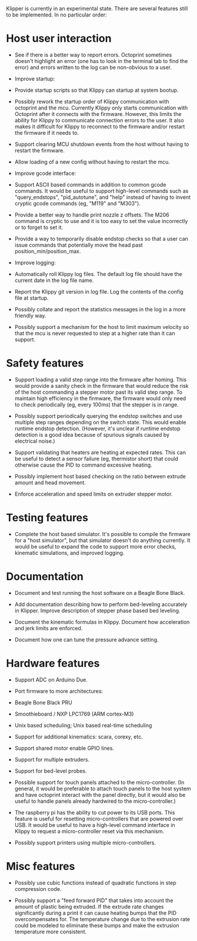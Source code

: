 Klipper is currently in an experimental state. There are several
features still to be implemented.  In no particular order:

Host user interaction
=====================

* See if there is a better way to report errors. Octoprint sometimes
  doesn't highlight an error (one has to look in the terminal tab to
  find the error) and errors written to the log can be non-obvious to
  a user.

* Improve startup:

 * Provide startup scripts so that Klippy can startup at system
   bootup.

 * Possibly rework the startup order of Klippy communication with
   octoprint and the mcu. Currently Klippy only starts communication
   with Octoprint after it connects with the firmware. However, this
   limits the ability for Klippy to communicate connection errors to
   the user. It also makes it difficult for Klippy to reconnect to the
   firmware and/or restart the firmware if it needs to.

 * Support clearing MCU shutdown events from the host without having
   to restart the firmware.

 * Allow loading of a new config without having to restart the mcu.

* Improve gcode interface:

 * Support ASCII based commands in addition to common gcode
   commands. It would be useful to support high-level commands such as
   "query_endstops", "pid_autotune", and "help" instead of having to
   invent cryptic gcode commands (eg, "M119" and "M303").

 * Provide a better way to handle print nozzle z offsets. The M206
   command is cryptic to use and it is too easy to set the value
   incorrectly or to forget to set it.

 * Provide a way to temporarily disable endstop checks so that a user
   can issue commands that potentially move the head past
   position_min/position_max.

* Improve logging:

 * Automatically roll Klippy log files. The default log file should
   have the current date in the log file name.

 * Report the Klippy git version in log file. Log the contents of the
   config file at startup.

 * Possibly collate and report the statistics messages in the log in a
   more friendly way.

* Possibly support a mechanism for the host to limit maximum velocity
  so that the mcu is never requested to step at a higher rate than it
  can support.

Safety features
===============

* Support loading a valid step range into the firmware after
  homing. This would provide a sanity check in the firmware that would
  reduce the risk of the host commanding a stepper motor past its
  valid step range. To maintain high efficiency in the firmware, the
  firmware would only need to check periodically (eg, every 100ms)
  that the stepper is in range.

 * Possibly support periodically querying the endstop switches and use
   multiple step ranges depending on the switch state. This would
   enable runtime endstop detection. (However, it's unclear if runtime
   endstop detection is a good idea because of spurious signals caused
   by electrical noise.)

* Support validating that heaters are heating at expected rates. This
  can be useful to detect a sensor failure (eg, thermistor short) that
  could otherwise cause the PID to command excessive heating.

* Possibly implement host based checking on the ratio between extrude
  amount and head movement.
 * Enforce acceleration and speed limits on extruder stepper motor.

Testing features
================

* Complete the host based simulator. It's possible to compile the
  firmware for a "host simulator", but that simulator doesn't do
  anything currently. It would be useful to expand the code to support
  more error checks, kinematic simulations, and improved logging.

Documentation
=============

* Document and test running the host software on a Beagle Bone Black.

* Add documentation describing how to perform bed-leveling accurately
  in Klipper. Improve description of stepper phase based bed leveling.

* Document the kinematic formulas in Klippy. Document how acceleration
  and jerk limits are enforced.

* Document how one can tune the pressure advance setting.

Hardware features
=================

* Support ADC on Arduino Due.

* Port firmware to more architectures:
 * Beagle Bone Black PRU
 * Smoothieboard / NXP LPC1769 (ARM cortex-M3)
 * Unix based scheduling; Unix based real-time scheduling

* Support for additional kinematics: scara, corexy, etc.

* Support shared motor enable GPIO lines.

* Support for multiple extruders.

* Support for bed-level probes.

* Possible support for touch panels attached to the micro-controller.
  (In general, it would be preferable to attach touch panels to the
  host system and have octoprint interact with the panel directly, but
  it would also be useful to handle panels already hardwired to the
  micro-controller.)

* The raspberry pi has the ability to cut power to its USB ports. This
  feature is useful for resetting micro-controllers that are powered
  over USB. It would be useful to have a high-level command interface
  in Klippy to request a micro-controller reset via this mechanism.

* Possibly support printers using multiple micro-controllers.

Misc features
=============

* Possibly use cubic functions instead of quadratic functions in step
  compression code.

* Possibly support a "feed forward PID" that takes into account the
  amount of plastic being extruded. If the extrude rate changes
  significantly during a print it can cause heating bumps that the PID
  overcompensates for. The temperature change due to the extrusion
  rate could be modeled to eliminate these bumps and make the
  extrusion temperature more consistent.
